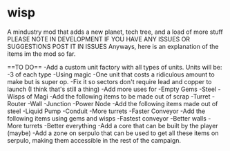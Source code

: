 # wisp
A  mindustry mod that adds a new planet, tech tree, and a load of more stuff
PLEASE NOTE
IN DEVELOPMENT
IF YOU HAVE ANY ISSUES OR SUGGESTIONS POST IT IN ISSUES
Anyways, here is an explanation of the items im the mod so far.

==TO DO==
-Add a custom unit factory with all types of units.
Units will be:
 -3 of each type
 -Using magic
 -One unit that costs a ridiculous amount to make but is super op.
-Fix it so sectors don't require lead and copper to launch (I think that's still a thing)
-Add more uses for
 -Empty Gems
 -Steel
 -Wisps of Magi
-Add the following items to be made out of scrap
 -Turret
 -Router
 -Wall
 -Junction 
 -Power Node
-Add the following items made out of steel
 -Liquid Pump
 -Conduit
 -More turrets
 -Faster Conveyor
-Add the following items using gems and wisps
 -Fastest conveyor
 -Better walls
 -More turrets
 -Better everything
-Add a core that can be built by the player (maybe)
-Add a zone on serpulo that can be used to get all these items on serpulo, 
making them accessible in the rest of the campaign. 
 

